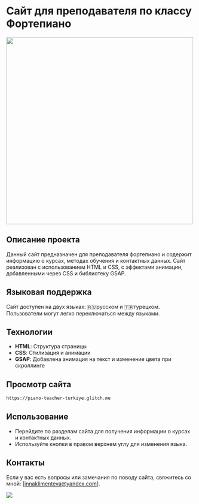 # Сайт для преподавателя по классу Фортепиано

<img src="https://github.com/user-attachments/assets/f4695f33-1dfe-4045-879d-5ad8d9c54923" width="500"/>

## Описание проекта

Данный сайт предназначен для преподавателя фортепиано и содержит информацию о курсах, методах обучения и контактных данных. Сайт реализован с использованием HTML и CSS, с эффектами анимации, добавленными через CSS и библиотеку GSAP.

## Языковая поддержка

Сайт доступен на двух языках: 🇷🇺русском и 🇹🇷турецком. Пользователи могут легко переключаться между языками.

## Технологии

- **HTML**: Структура страницы
- **CSS**: Стилизация и анимации
- **GSAP**: Добавлена анимация на текст и изменение цвета при скроллинге

## Просмотр сайта

```bash
https://piano-teacher-turkiye.glitch.me
```

## Использование

- Перейдите по разделам сайта для получения информации о курсах и контактных данных.
- Используйте кнопки в правом верхнем углу для изменения языка.

## Контакты

Если у вас есть вопросы или замечания по поводу сайта, свяжитесь со мной: [innaklimenteva@yandex.com].



<img src= "https://media.giphy.com/media/MRH0QVSaWq3cbcnt5b/giphy.gif?cid=790b7611pt1rf1t8qpc9qzgx76i04awt0irwwpp51ztbl20d&ep=v1_gifs_search&rid=giphy.gif&ct=g"/>
